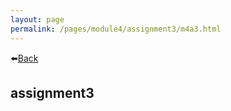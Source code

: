 ```yaml
---
layout: page
permalink: /pages/module4/assignment3/m4a3.html
---
```


⬅️[Back](/pages/module4.html)

## assignment3
